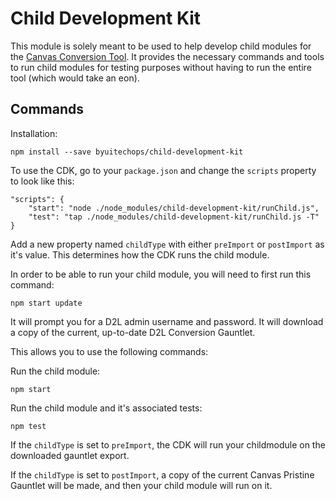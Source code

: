 # Child Development Kit

This module is solely meant to be used to help develop child modules for the [Canvas Conversion Tool](https://github.com/byuitechops/d2l-to-canvas-conversion-tool). It provides the necessary commands and tools to run child modules for testing purposes without having to run the entire tool (which would take an eon).

## Commands

Installation:
```
npm install --save byuitechops/child-development-kit
```

To use the CDK, go to your `package.json` and change the `scripts` property to look like this:

```
"scripts": {
    "start": "node ./node_modules/child-development-kit/runChild.js",
    "test": "tap ./node_modules/child-development-kit/runChild.js -T"
}
```

Add a new property named `childType` with either `preImport` or `postImport` as it's value. This determines how the CDK runs the child module.

In order to be able to run your child module, you will need to first run this command:

```
npm start update
```

It will prompt you for a D2L admin username and password. It will download a copy of the current, up-to-date D2L Conversion Gauntlet.

This allows you to use the following commands:

Run the child module:

```
npm start
```

Run the child module and it's associated tests:

```
npm test
```

If the `childType` is set to `preImport`, the CDK will run your childmodule on the downloaded gauntlet export.

If the `childType` is set to `postImport`, a copy of the current Canvas Pristine Gauntlet will be made, and then your child module will run on it.